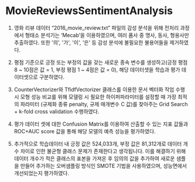 # MovieReviewsSentimentAnalysis

1)	영화 리뷰 데이터 “2016_movie_review.txt” 파일의 감성 분석을 위해 전처리 과정에서 형태소 분석기는 ‘Mecab’을 이용하였으며, 여러 품사 중 명사, 동사, 형용사만 추출하였다. 또한 '의', '가', '이', '은' 등 감성 분석에 불필요한 불용어들을 제거하였다.

2)	평점 기준으로 긍정 또는 부정의 값을 갖는 새로운 종속 변수를 생성하고(긍정 평점 8 ~ 10점은 값 = 1, 부정 평점 1 ~ 4점은 값 = 0), 해당 데이터셋을 학습과 평가 데이터셋으로 구분하였다.

3)	CounterVectorizer와 TfidfVectorizer 클래스를 이용한 문서 벡터화 작업 수행 시 모형 성능 비교를 위해 모델링 시 필요한 하이퍼파라미터를 설정할 때 가장 최적의 파라미터 (규제화 종류 penalty, 규제 매개변수 C 값)를 찾아주는 Grid Search + k-fold cross validation 수행하였다.

4)	평가 데이터 셋에 대한 Confusion Matrix를 이용하여 산출할 수 있는 지표 값들과 ROC+AUC score 값을 통해 해당 모델의 예측 성능을 평가하였다.

5)	추가적으로 학습데이터 내 긍정 값은 524,033개, 부정 값은 81,312개로 데이터 개수 차이로 인한 불균형 클래스 문제가 존재한다고 생각됩니다. 이를 해결하기 위해 데이터 개수가 적은 클래스의 표본을 가져온 후 임의의 값을 추가하여 새로운 샘플을 만들어 추가하는 오버샘플링 방식인 SMOTE 기법을 사용하였으며, 성능면에서 개선되었는지 평가하였다.
